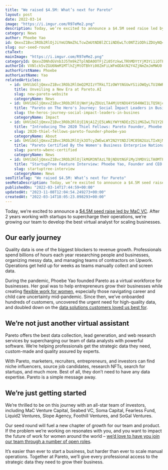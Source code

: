 ```yaml
---
title: "We raised $4.5M: What’s next for Pareto"
layout: post
date: 2022-03-14
image: "https://i.imgur.com/R97eMe2.png"
description: Today, we’re excited to announce a $4.5M seed raise led by MaC VC. After 2 years working with startups to supercharge their operations, we’re growing our team to develop the best virtual analyst for scaling businesses.
category: News
author: Phoebe Yao
id: QmxvZ1Bvc3ROb2RlOjJiYmU3NmZhLTcwZmUtNDBlZC1iNDEwLTc0NTZiODhiZDUyNQ==
slug: our-seed-round
ctaText: 
mainImage: "https://i.imgur.com/R97eMe2.png"
categoryId: QmxvZ0NhdGVnb3J5Tm9kZTplNDA0OTFjZi05YzkwLTRhMDYtYjM3Yi1iOTFkZDJhNWM1NDE=
authorId: VXNlck5vZGU6NmM1MTlhZjMtOTBhYi00ZmFiLWFmODAtN2Y4ZjNmZmJmMWU0
authorFirstName: Phoebe
authorLastName: Yao
relatedArticles:
  - id: UHVibGljQmxvZ1Bvc3ROb2RlOmQ2M2IzYTRkLTIzOWYtNGUwYS1iOWQyLTU1NWRjYzMxYTJlNA==
    title: Unveiling a New Era at Pareto.AI
    slug: new-pareto-website
    categoryName: News
  - id: UHVibGljQmxvZ1Bvc3ROb2RlOjNmYjAyZDUzLTA4MjUtNDU4YS04NWI1LTQ5Njc5ODIyOTYyYQ==
    title: "Pareto on The Hero's Journey: Social Impact Leaders in Business"
    slug: the-heros-journey-social-impact-leaders-in-busines
    categoryName: Impact
  - id: UHVibGljQmxvZ1Bvc3ROb2RlOjE1NjA1ZjE5LWNiYWYtNDEzZS1iMGIwLTU1Y2E3MDY5YTliZA==
    title: "Introducing The 2020 Thiel Fellows: Pareto Founder, Phoebe Yao"
    slug: 2020-thiel-fellows-pareto-founder-phoebe-yao
    categoryName: About
  - id: UHVibGljQmxvZ1Bvc3ROb2RlOjk3OTcyZWEwLWY2N2YtNDJlMC05N2UzLTIxNjM3MDMxNDdhYg==
    title: "Pareto Certified By the Women's Business Enterprise National Council"
    slug: pareto-wbenc-certified
    categoryName: News
  - id: UHVibGljQmxvZ1Bvc3ROb2RlOjlkMGM3NTAzLTBjNDUtNGFiMy1hMDViLTA0MTFiN2YzZTViNw==
    title: "StartupTree Feature Interview: Phoebe Yao, Founder and CEO at Pareto"
    slug: startuptree-interview
    categoryName: News
seoTitleTag: "We raised $4.5M: What’s next for Pareto"
seoMetaDescription: Today, we’re excited to announce a $4.5M seed raise led by MaC VC. After 2 years working with startups to supercharge their operations, we’re growing our team to develop the best virtual analyst for scaling businesses.
publishedOn: "2022-03-14T17:44:59+00:00"
updatedAt: "2023-11-08T12:04:54.249273+00:00"
createdAt: "2022-03-14T18:05:23.098293+00:00"
---
```

Today, we’re excited to announce a [$4.5M seed raise led by MaC VC](https://techcrunch.com/2022/03/14/pareto-seed-lead-generation-data/). After 2 years working with startups to supercharge their operations, we’re growing our team to develop the best virtual analyst for scaling businesses.

## Our early journey

Quality data is one of the biggest blockers to revenue growth. Professionals spend billions of hours each year researching people and businesses, organizing messy data, and managing teams of contractors on Upwork. Operations get held up for weeks as teams manually collect and screen data.

During the pandemic, Phoebe Yao founded Pareto as a virtual workforce for businesses. Her goal was to help entrepreneurs grow their businesses while creating [flexible work for women](https://hellopareto.com/blog/women-led-and-operated-the-future-of-virtual-work), especially those navigating career and child care uncertainty mid-pandemic. Since then, we’ve onboarded hundreds of customers, uncovered the urgent need for high-quality data, and doubled down on the [data solutions customers loved us best for](https://hellopareto.com/blog/pareto-data-powerhouse-the-next-chapter).

## We’re not just another virtual assistant

Pareto offers the best data collection, lead generation, and web research services by supercharging our team of data analysts with powerful software. We’re helping professionals get the strategic data they need, custom-made and quality assured by experts.

With Pareto, marketers, recruiters, entrepreneurs, and investors can find niche influencers, source job candidates, research NFTs, search for startups, and much more. Best of all, they don’t need to have any data expertise. Pareto is a simple message away.

## We’re just getting started

We’re thrilled to be on this journey with an all-star team of investors, including MaC Venture Capital, Seabed VC, Soma Capital, Fearless Fund, Liquid2 Ventures, Slope Agency, Foothill Ventures, and SoGal Ventures.

Our seed round will fuel a new chapter of growth for our team and product. If the problem we’re working on resonates with you, and you want to impact the future of work for women around the world – [we’d love to have you join our team through a number of open roles](https://coda.io/d/Join-Our-Team_dVweWtFuF-G/About-Pareto_suKow#_luRvo).

It’s easier than ever to start a business, but harder than ever to scale manual operations. Together at Pareto, we’ll give every professional access to the strategic data they need to grow their business.